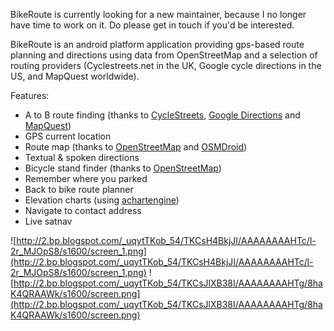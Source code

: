 BikeRoute is currently looking for a new maintainer, because I no longer have time to work on it. Do please get in touch if you'd be interested.


BikeRoute is an android platform application providing gps-based route planning and directions using data from OpenStreetMap and a selection of routing providers (Cyclestreets.net in the UK, Google cycle directions in the US,  and MapQuest worldwide).

Features:
  * A to B route finding (thanks to [CycleStreets](http://cyclestreets.net),  [Google Directions](http://code.google.com/apis/maps/documentation/directions/) and [MapQuest](http://open.mapquest.com))
  * GPS current location
  * Route map (thanks to [OpenStreetMap](http://openstreetmap.org) and [OSMDroid](http://osmdroid.googlecode.com))
  * Textual & spoken directions
  * Bicycle stand finder (thanks to [OpenStreetMap](http://openstreetmap.org))
  * Remember where you parked
  * Back to bike route planner
  * Elevation charts (using [achartengine](http://code.google.com/p/achartengine/))
  * Navigate to contact address
  * Live satnav

![http://2.bp.blogspot.com/_uqytTKob_54/TKCsH4BkjJI/AAAAAAAAHTc/l-2r_MJOpS8/s1600/screen_1.png](http://2.bp.blogspot.com/_uqytTKob_54/TKCsH4BkjJI/AAAAAAAAHTc/l-2r_MJOpS8/s1600/screen_1.png)
![http://2.bp.blogspot.com/_uqytTKob_54/TKCsJlXB38I/AAAAAAAAHTg/8haK4QRAAWk/s1600/screen.png](http://2.bp.blogspot.com/_uqytTKob_54/TKCsJlXB38I/AAAAAAAAHTg/8haK4QRAAWk/s1600/screen.png)